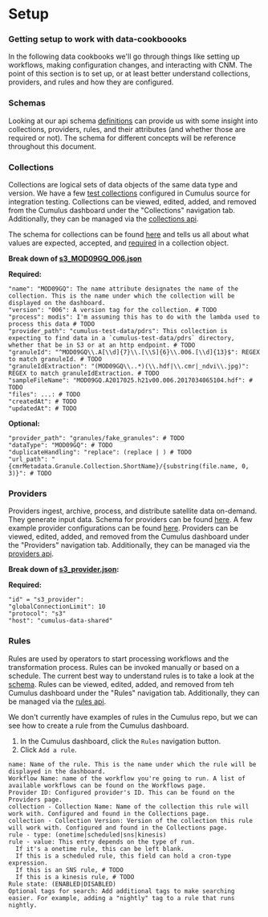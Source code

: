 # Setup

### Getting setup to work with data-cookboooks

In the following data cookbooks we'll go through things like setting up workflows, making configuration changes, and interacting with CNM. The point of this section is to set up, or at least better understand collections, providers, and rules and how they are configured.


### Schemas

Looking at our api schema [definitions](https://github.com/nasa/cumulus/blob/713ae01458ef278fa75d1cc0c6d68e00ffd4ce33/packages/api/models/schemas.js) can provide us with some insight into collections, providers, rules, and their attributes (and whether those are required or not). The schema for different concepts will be reference throughout this document.


### Collections

Collections are logical sets of data objects of the same data type and version. We have a few [test collections](https://github.com/nasa/cumulus/tree/713ae01458ef278fa75d1cc0c6d68e00ffd4ce33/example/data/collections) configured in Cumulus source for integration testing. Collections can be viewed, edited, added, and removed from the Cumulus dashboard under the "Collections" navigation tab. Additionally, they can be managed via the [collections api](https://nasa.github.io/cumulus-api/?language=Python#list-collections).

The schema for collections can be found [here](https://github.com/nasa/cumulus/blob/713ae01458ef278fa75d1cc0c6d68e00ffd4ce33/packages/api/models/schemas.js#L4) and tells us all about what values are expected, accepted, and [required](https://github.com/nasa/cumulus/blob/713ae01458ef278fa75d1cc0c6d68e00ffd4ce33/packages/api/models/schemas.js#L109) in a collection object.

**Break down of [s3_MOD09GQ_006.json](https://github.com/nasa/cumulus/blob/713ae01458ef278fa75d1cc0c6d68e00ffd4ce33/example/data/collections/s3_MOD09GQ_006.json)**

**Required:**
```
"name": "MOD09GQ": The name attribute designates the name of the collection. This is the name under which the collection will be displayed on the dashboard.
"version": "006": A version tag for the collection. # TODO
"process": modis": I'm assuming this has to do with the lambda used to process this data # TODO
"provider_path": "cumulus-test-data/pdrs": This collection is expecting to find data in a `cumulus-test-data/pdrs` directory, whether that be in S3 or at an http endpoint. # TODO
"granuleId": "^MOD09GQ\\.A[\\d]{7}\\.[\\S]{6}\\.006.[\\d]{13}$": REGEX to match granuleId. # TODO
"granuleIdExtraction": "(MOD09GQ\\..*)(\\.hdf|\\.cmr|_ndvi\\.jpg)": REGEX to match granuleIdExtraction. # TODO
"sampleFileName": "MOD09GQ.A2017025.h21v00.006.2017034065104.hdf": # TODO
"files": ...: # TODO
"createdAt": # TODO
"updatedAt": # TODO
```

**Optional:**
```
"provider_path": "granules/fake_granules": # TODO
"dataType": "MOD09GQ": # TODO
"duplicateHandling": "replace": (replace | ) # TODO
"url_path": "{cmrMetadata.Granule.Collection.ShortName}/{substring(file.name, 0, 3)}": # TODO
```


### Providers

Providers ingest, archive, process, and distribute satellite data on-demand. They generate input data. Schema for providers can be found [here](https://github.com/nasa/cumulus/blob/713ae01458ef278fa75d1cc0c6d68e00ffd4ce33/packages/api/models/schemas.js#L383). A few example provider configurations can be found [here](https://github.com/nasa/cumulus/tree/713ae01458ef278fa75d1cc0c6d68e00ffd4ce33/example/data/providers). Providers can be viewed, edited, added, and removed from the Cumulus dashboard under the "Providers" navigation tab. Additionally, they can be managed via the [providers api](https://nasa.github.io/cumulus-api/?language=Python#list-providers).

**Break down of [s3_provider.json](https://github.com/nasa/cumulus/blob/713ae01458ef278fa75d1cc0c6d68e00ffd4ce33/example/data/providers/s3_provider.json):**

**Required:**
```
"id" = "s3_provider":
"globalConnectionLimit": 10
"protocol": "s3"
"host": "cumulus-data-shared"
```


### Rules

Rules are used by operators to start processing workflows and the transformation process. Rules can be invoked manually or based on a schedule. The current best way to understand rules is to take a look at the [schema](https://github.com/nasa/cumulus/blob/713ae01458ef278fa75d1cc0c6d68e00ffd4ce33/packages/api/models/schemas.js#L231). Rules can be viewed, edited, added, and removed from teh Cumulus dashboard under the "Rules" navigation tab. Additionally, they can be managed via the [rules api](https://nasa.github.io/cumulus-api/?language=Python#list-rules).

We don't currently have examples of rules in the Cumulus repo, but we can see how to create a rule from the Cumulus dashboard.
1. In the Cumulus dashboard, click the `Rules` navigation button.
2. Click `Add a rule`.

```
name: Name of the rule. This is the name under which the rule will be displayed in the dashboard.
Workflow Name: name of the workflow you're going to run. A list of available workflows can be found on the Workflows page.
Provider ID: Configured provider's ID. This can be found on the Providers page.
collection - Collection Name: Name of the collection this rule will work with. Configured and found in the Collections page.
collection - Collection Version: Version of the collection this rule will work with. Configured and found in the Collections page.
rule - type: (onetime|scheduled|sns|kinesis)
rule - value: This entry depends on the type of run.
  If it's a onetime rule, this can be left blank.
  If this is a scheduled rule, this field can hold a cron-type expression.
  If this is an SNS rule, # TODO
  If this is a kinesis rule, # TODO
Rule state: (ENABLED|DISABLED)
Optional tags for search: Add additional tags to make searching easier. For example, adding a "nightly" tag to a rule that runs nightly.
```

